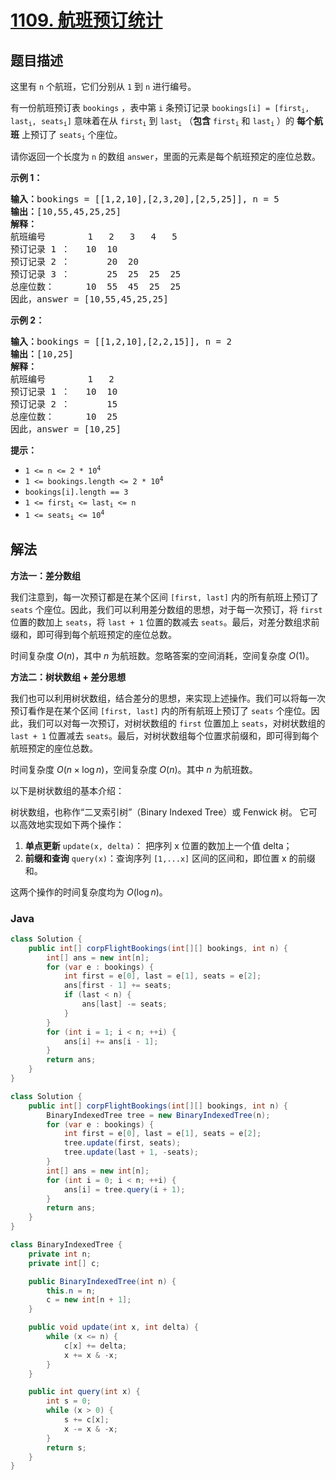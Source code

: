 # [1109. 航班预订统计](https://leetcode.cn/problems/corporate-flight-bookings)

## 题目描述

<p>这里有&nbsp;<code>n</code>&nbsp;个航班，它们分别从 <code>1</code> 到 <code>n</code> 进行编号。</p>

<p>有一份航班预订表&nbsp;<code>bookings</code> ，表中第&nbsp;<code>i</code>&nbsp;条预订记录&nbsp;<code>bookings[i] = [first<sub>i</sub>, last<sub>i</sub>, seats<sub>i</sub>]</code>&nbsp;意味着在从 <code>first<sub>i</sub></code>&nbsp;到 <code>last<sub>i</sub></code> （<strong>包含</strong> <code>first<sub>i</sub></code> 和 <code>last<sub>i</sub></code> ）的 <strong>每个航班</strong> 上预订了 <code>seats<sub>i</sub></code>&nbsp;个座位。</p>

<p>请你返回一个长度为 <code>n</code> 的数组&nbsp;<code>answer</code>，里面的元素是每个航班预定的座位总数。</p>

<p><strong>示例 1：</strong></p>

<pre>
<strong>输入：</strong>bookings = [[1,2,10],[2,3,20],[2,5,25]], n = 5
<strong>输出：</strong>[10,55,45,25,25]
<strong>解释：</strong>
航班编号        1   2   3   4   5
预订记录 1 ：   10  10
预订记录 2 ：       20  20
预订记录 3 ：       25  25  25  25
总座位数：      10  55  45  25  25
因此，answer = [10,55,45,25,25]
</pre>

<p><strong>示例 2：</strong></p>

<pre>
<strong>输入：</strong>bookings = [[1,2,10],[2,2,15]], n = 2
<strong>输出：</strong>[10,25]
<strong>解释：</strong>
航班编号        1   2
预订记录 1 ：   10  10
预订记录 2 ：       15
总座位数：      10  25
因此，answer = [10,25]
</pre>

<p><strong>提示：</strong></p>

<ul>
	<li><code>1 &lt;= n &lt;= 2 * 10<sup>4</sup></code></li>
	<li><code>1 &lt;= bookings.length &lt;= 2 * 10<sup>4</sup></code></li>
	<li><code>bookings[i].length == 3</code></li>
	<li><code>1 &lt;= first<sub>i</sub> &lt;= last<sub>i</sub> &lt;= n</code></li>
	<li><code>1 &lt;= seats<sub>i</sub> &lt;= 10<sup>4</sup></code></li>
</ul>

## 解法

**方法一：差分数组**

我们注意到，每一次预订都是在某个区间 `[first, last]` 内的所有航班上预订了 `seats` 个座位。因此，我们可以利用差分数组的思想，对于每一次预订，将 `first` 位置的数加上 `seats`，将 `last + 1` 位置的数减去 `seats`。最后，对差分数组求前缀和，即可得到每个航班预定的座位总数。

时间复杂度 $O(n)$，其中 $n$ 为航班数。忽略答案的空间消耗，空间复杂度 $O(1)$。

**方法二：树状数组 + 差分思想**

我们也可以利用树状数组，结合差分的思想，来实现上述操作。我们可以将每一次预订看作是在某个区间 `[first, last]` 内的所有航班上预订了 `seats` 个座位。因此，我们可以对每一次预订，对树状数组的 `first` 位置加上 `seats`，对树状数组的 `last + 1` 位置减去 `seats`。最后，对树状数组每个位置求前缀和，即可得到每个航班预定的座位总数。

时间复杂度 $O(n \times \log n)$，空间复杂度 $O(n)$。其中 $n$ 为航班数。

以下是树状数组的基本介绍：

树状数组，也称作“二叉索引树”（Binary Indexed Tree）或 Fenwick 树。 它可以高效地实现如下两个操作：

1. **单点更新** `update(x, delta)`： 把序列 x 位置的数加上一个值 delta；
1. **前缀和查询** `query(x)`：查询序列 `[1,...x]` 区间的区间和，即位置 x 的前缀和。

这两个操作的时间复杂度均为 $O(\log n)$。

### **Java**

```java
class Solution {
    public int[] corpFlightBookings(int[][] bookings, int n) {
        int[] ans = new int[n];
        for (var e : bookings) {
            int first = e[0], last = e[1], seats = e[2];
            ans[first - 1] += seats;
            if (last < n) {
                ans[last] -= seats;
            }
        }
        for (int i = 1; i < n; ++i) {
            ans[i] += ans[i - 1];
        }
        return ans;
    }
}
```

```java
class Solution {
    public int[] corpFlightBookings(int[][] bookings, int n) {
        BinaryIndexedTree tree = new BinaryIndexedTree(n);
        for (var e : bookings) {
            int first = e[0], last = e[1], seats = e[2];
            tree.update(first, seats);
            tree.update(last + 1, -seats);
        }
        int[] ans = new int[n];
        for (int i = 0; i < n; ++i) {
            ans[i] = tree.query(i + 1);
        }
        return ans;
    }
}

class BinaryIndexedTree {
    private int n;
    private int[] c;

    public BinaryIndexedTree(int n) {
        this.n = n;
        c = new int[n + 1];
    }

    public void update(int x, int delta) {
        while (x <= n) {
            c[x] += delta;
            x += x & -x;
        }
    }

    public int query(int x) {
        int s = 0;
        while (x > 0) {
            s += c[x];
            x -= x & -x;
        }
        return s;
    }
}
```
